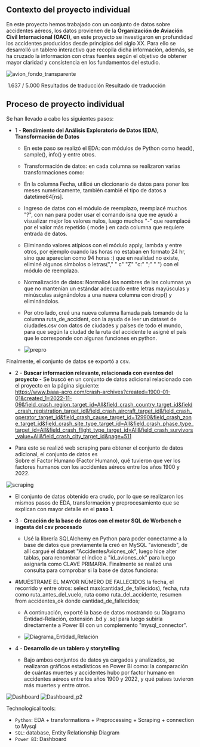 ## **Contexto del proyecto individual**

En este proyecto hemos trabajado con un conjunto de datos sobre accidentes aéreos, los datos provienen de
la **Organización de Aviación Civil Internacional (OACI)**, en este proyecto se investigaron en profundidad los accidentes producidos desde principios del siglo XX. Para ello se desarrolló un tablero interactivo que recopila dicha información, además, se ha cruzado la información con otras fuentes según el objetivo de obtener mayor claridad y consistencia en los fundamentos del estudio.

![avion_fondo_transparente](https://user-images.githubusercontent.com/103965538/201096411-b6387bc3-5006-448b-8733-bce89ddbc073.png)


​
1.637 / 5.000
Resultados de traducción
Resultado de traducción
## **Proceso de proyecto individual**
Se han llevado a cabo los siguientes pasos:

+ 1 - **Rendimiento del Análisis Exploratorio de Datos (EDA), Transformación de Datos**

     - En este paso se realizó el EDA: con módulos de Python como head(), sample(), info() y entre otros.
     - Transformación de datos: en cada columna se realizaron varias transformaciones como:

     - En la columna Fecha, utilicé un diccionario de datos para poner los meses numéricamente, también cambié el tipo de datos a datetime64[ns].

     - Ingreso de datos con el módulo de reemplazo, reemplacé muchos "?", con nan para poder usar el comando isna que me ayudó a visualizar mejor los valores nulos, luego muchos "-" que reemplacé por el valor más repetido ( mode ) en cada columna que requiere entrada de datos.

     - Eliminando valores atípicos con el módulo apply, lambda y entre otros, por ejemplo cuando las horas no estaban en formato 24 hr, sino que aparecían como 94 horas :) que en realidad no existe, eliminé algunos símbolos o letras("," " c" "Z" "c:" ";" " ") con el módulo de reemplazo.

     - Normalización de datos: Normalicé los nombres de las columnas ya que no mantenían un estándar adecuado entre letras mayúsculas y minúsculas asignándolos a una nueva columna con drop() y eliminándolos.

     - Por otro lado, creé una nueva columna llamada país tomando de la columna ruta_de_accident, con la ayuda de leer un dataset de ciudades.csv con datos de ciudades y países de todo el mundo, para que según la ciudad de la ruta del accidente le asigné el país que le corresponde con algunas funciones en python.
    - ![prepro](https://user-images.githubusercontent.com/103965538/201096469-1200b5f8-f09b-488a-8fb6-2d6099de0bf0.PNG)

Finalmente, el conjunto de datos se exportó a csv.

+ 2 - **Buscar información relevante, relacionada con eventos del proyecto**
         - Se buscó en un conjunto de datos adicional relacionado con el proyecto en la página siguiente:<br> https://www.baaa-acro.com/crash-archives?created=1900-01-01&created_1=2022-11-09&field_crash_region_target_id=All&field_crash_country_target_id&field_crash_registration_target_id&field_crash_aircraft_target_id&field_crash_operator_target_id&field_crash_cause_target_id=12990&field_crash_zone_target_id&field_crash_site_type_target_id=All&field_crash_phase_type_target_id=All&field_crash_flight_type_target_id=All&field_crash_survivors_value=All&field_crash_city_target_id&page=511

- Para esto se realizó web scraping para obtener el conjunto de datos adicional, el conjunto de datos es <br>
           Sobre el Factor Humano (Factor Humano), qué tuvieron que ver los factores humanos con los accidentes aéreos entre los años 1900 y 2022.
            
![scraping](https://user-images.githubusercontent.com/103965538/201096838-98820d9a-ecc7-4226-9e2f-117ecab86b28.png)
             
- El conjunto de datos obtenido era crudo, por lo que se realizaron los mismos pasos de EDA, transformación y preprocesamiento que se explican con mayor detalle en el **paso 1**.

+ 3 - **Creación de la base de datos con el motor SQL de Worbench e ingesta del csv procesado**

     - Usé la librería SQLAlchemy en Python para poder conectarme a la base de datos que previamente la creó en MySQL "avionesdb", de allí cargué el dataset "AccidentesAviones_ok", luego hice alter tablas, para renombrar el índice a "id_aviones_ok" para luego asignarla como CLAVE PRIMARIA. Finalmente se realizó una consulta para comprobar si la base de datos funciona:

- #MUÉSTRAME EL MAYOR NÚMERO DE FALLECIDOS la fecha, el recorrido y entre otros:
     select max(cantidad_de_fallecidos), fecha, ruta como ruta_antes_del_vuelo, ruta como ruta_del_accidente, resumen
     from accidentes_ok donde cantidad_de_fallecidos;

     - A continuación, exporté la base de datos mostrando su Diagrama Entidad-Relación, extensión .bd y .sql para luego subirla directamente a Power BI con un complemento "mysql_connector".
       
    - ![Diagrama_Entidad_Relación](https://user-images.githubusercontent.com/103965538/201099327-de74866c-5c05-44cf-bb92-339fc6c6dd2a.png)

+ 4 - **Desarrollo de un tablero y storytelling**

     - Bajo ambos conjuntos de datos ya cargados y analizados, se realizaron gráficos estadísticos en Power BI como: la comparación de cuántas muertes y accidentes hubo por factor humano en accidentes aéreos entre los años 1900 y 2022, y qué países tuvieron más muertes y entre otros.
    
![Dashboard](https://user-images.githubusercontent.com/103965538/201099519-1bc18e7f-a398-45fc-a5d3-eafa39a3ef90.PNG)
![Dashboard_p2](https://user-images.githubusercontent.com/103965538/201099546-c6736d8d-e12d-4f57-8abb-a118a4dd478a.PNG)

Technological tools:

+ `Python`: EDA + transformations + Preprocessing + Scraping + connection to Mysql
+ `SQL`: database, Entity Relationship Diagram
+ `Power BI`: Dashboard




